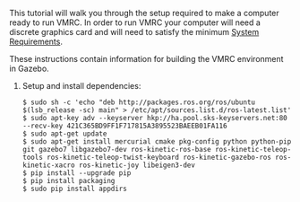 This tutorial will walk you through the setup required to make a computer ready to run VMRC. In order to run VMRC your computer will need a discrete graphics card and will need to satisfy the minimum [System Requirements](https://bitbucket.org/osrf/vmrc/wiki/system_requirements).

These instructions contain information for building the VMRC environment in Gazebo.

1.  Setup and install dependencies:

    ```
    $ sudo sh -c 'echo "deb http://packages.ros.org/ros/ubuntu $(lsb_release -sc) main" > /etc/apt/sources.list.d/ros-latest.list'
    $ sudo apt-key adv --keyserver hkp://ha.pool.sks-keyservers.net:80 --recv-key 421C365BD9FF1F717815A3895523BAEEB01FA116
    $ sudo apt-get update
    $ sudo apt-get install mercurial cmake pkg-config python python-pip git gazebo7 libgazebo7-dev ros-kinetic-ros-base ros-kinetic-teleop-tools ros-kinetic-teleop-twist-keyboard ros-kinetic-gazebo-ros ros-kinetic-xacro ros-kinetic-joy libeigen3-dev 
    $ pip install --upgrade pip
    $ pip install packaging
    $ sudo pip install appdirs
    ```